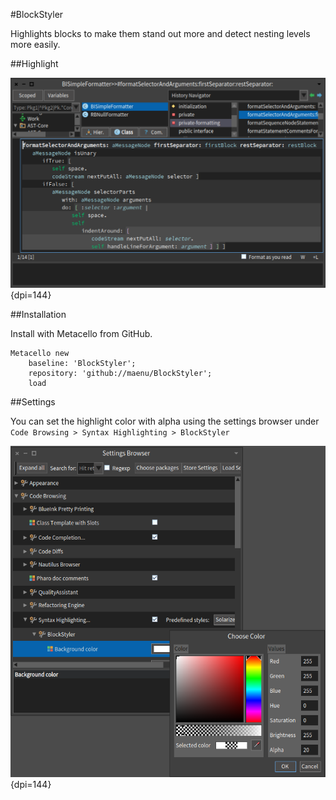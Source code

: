 #BlockStyler

Highlights blocks to make them stand out more and detect nesting levels more easily.

##Highlight

![Highlight](highlight.png){dpi=144}

##Installation

Install with Metacello from GitHub.

```smalltalk
Metacello new
	baseline: 'BlockStyler';
	repository: 'github://maenu/BlockStyler';
	load
```

##Settings

You can set the highlight color with alpha using the settings browser under `Code Browsing > Syntax Highlighting > BlockStyler`

![Settings](settings.png){dpi=144}
